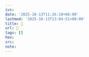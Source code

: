 ```yaml
---
ivs:
date: '2025-10-13T11:26:10+08:00'
lastmod: '2025-10-13T13:04:51+08:00'
title: 󰎂
url: 󰎂
tags: []
hex: 
src:
note:
---
```

